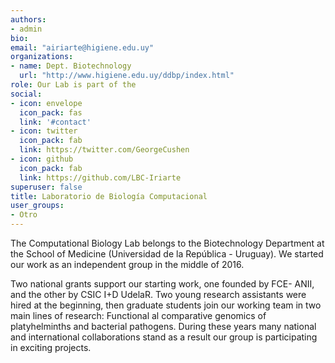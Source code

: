 ```yaml
---
authors:
- admin
bio: 
email: "airiarte@higiene.edu.uy"
organizations:
- name: Dept. Biotechnology
  url: "http://www.higiene.edu.uy/ddbp/index.html"
role: Our Lab is part of the
social:
- icon: envelope
  icon_pack: fas
  link: '#contact'
- icon: twitter
  icon_pack: fab
  link: https://twitter.com/GeorgeCushen
- icon: github
  icon_pack: fab
  link: https://github.com/LBC-Iriarte
superuser: false
title: Laboratorio de Biología Computacional
user_groups:
- Otro
---
```


The Computational Biology Lab belongs to the Biotechnology Department at the School of Medicine (Universidad de la República - Uruguay). We started our work as an independent group in the middle of 2016. 

Two national grants support our starting work, one founded by FCE- ANII, and the other by CSIC I+D UdelaR. Two young research assistants were hired at the beginning, then graduate students join our working team in two main lines of research: Functional al comparative genomics of platyhelminths and bacterial pathogens. During these years many national and international collaborations stand as a result our group is participating in exciting projects.
